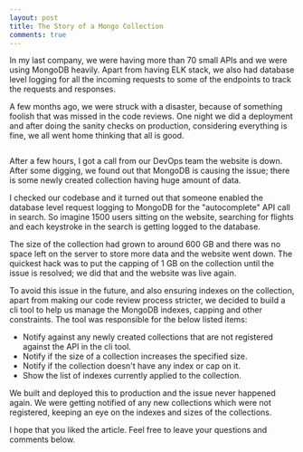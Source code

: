 ```yaml
---
layout: post
title: The Story of a Mongo Collection
comments: true
---
```

In my last company, we were having more than 70 small APIs and we were using MongoDB heavily. Apart from having ELK stack, we also had database level logging for all the incoming requests to some of the endpoints to track the requests and responses.

A few months ago, we were struck with a disaster, because of something foolish that was missed in the code reviews. One night we did a deployment and after doing the sanity checks on production, considering everything is fine, we all went home thinking that all is good.

<figure align="center"> 
    <img src="{{ site.baseurl }}/img/20201126/allgood.jpeg" style="max-width: 490px; height: auto" alt=""/>
</figure>

After a few hours, I got a call from our DevOps team the website is down. After some digging, we found out that MongoDB is causing the issue; there is some newly created collection having huge amount of data.

I checked our codebase and it turned out that someone enabled the database level request logging to MongoDB for the "autocomplete" API call in search. So imagine 1500 users sitting on the website, searching for flights and each keystroke in the search is getting logged to the database.

The size of the collection had grown to around 600 GB and there was no space left on the server to store more data and the website went down. The quickest hack was to put the capping of 1 GB on the collection until the issue is resolved; we did that and the website was live again.

To avoid this issue in the future, and also ensuring indexes on the collection, apart from making our code review process stricter, we decided to build a cli tool to help us manage the MongoDB indexes, capping and other constraints. The tool was responsible for the below listed items:

* Notify against any newly created collections that are not registered against the API in the cli tool.
* Notify if the size of a collection increases the specified size.
* Notify if the collection doesn't have any index or cap on it.
* Show the list of indexes currently applied to the collection.

We built and deployed this to production and the issue never happened again. We were getting notified of any new collections which were not registered, keeping an eye on the indexes and sizes of the collections.

I hope that you liked the article. Feel free to leave your questions and comments below.
